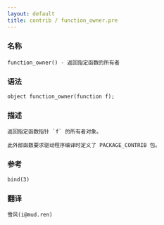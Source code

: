 ```yaml
---
layout: default
title: contrib / function_owner.pre
---
```


### 名称

    function_owner() - 返回指定函数的所有者

### 语法

    object function_owner(function f);

### 描述

    返回指定函数指针 `f` 的所有者对象。

    此外部函数要求驱动程序编译时定义了 PACKAGE_CONTRIB 包。

### 参考

    bind(3)

### 翻译

    雪风(i@mud.ren)
